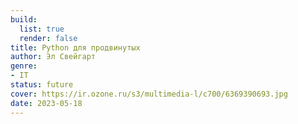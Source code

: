 ```yaml
---
build:
  list: true
  render: false
title: Python для продвинутых
author: Эл Свейгарт
genre:
- IT
status: future
cover: https://ir.ozone.ru/s3/multimedia-l/c700/6369390693.jpg
date: 2023-05-18
---
```



